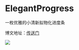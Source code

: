 # ElegantProgress

一枚优雅的小清新拟物化进度条

博文地址：[传送门](http://blog.zhwayne.com/ios/2015/06/16/%E6%89%8B%E5%86%99%E4%B8%80%E6%9E%9A%E4%BC%98%E9%9B%85%E7%9A%84%E6%8B%9F%E7%89%A9%E9%A3%8E%E6%A0%BC%E5%9C%86%E5%BD%A2%E8%BF%9B%E5%BA%A6%E6%9D%A1.html)

![](http://blog.zhwayne.com/images/2015/06/16/1.png)
